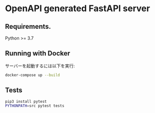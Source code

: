 # OpenAPI generated FastAPI server

## Requirements.

Python >= 3.7

## Running with Docker

サーバーを起動するには以下を実行:

```bash
docker-compose up --build
```

## Tests

```bash
pip3 install pytest
PYTHONPATH=src pytest tests
```
